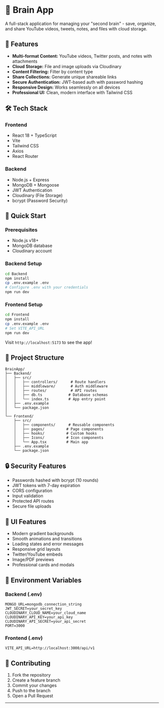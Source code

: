 # 🧠 Brain App

A full-stack application for managing your "second brain" - save, organize, and share YouTube videos, tweets, notes, and files with cloud storage.

## 🌟 Features

- **Multi-format Content:** YouTube videos, Twitter posts, and notes with attachments
- **Cloud Storage:** File and image uploads via Cloudinary
- **Content Filtering:** Filter by content type
- **Share Collections:** Generate unique shareable links
- **Secure Authentication:** JWT-based auth with password hashing
- **Responsive Design:** Works seamlessly on all devices
- **Professional UI:** Clean, modern interface with Tailwind CSS

## 🛠️ Tech Stack

### Frontend
- React 18 + TypeScript
- Vite
- Tailwind CSS
- Axios
- React Router

### Backend
- Node.js + Express
- MongoDB + Mongoose
- JWT Authentication
- Cloudinary (File Storage)
- bcrypt (Password Security)

## 🚀 Quick Start

### Prerequisites
- Node.js v18+
- MongoDB database
- Cloudinary account

### Backend Setup

```bash
cd Backend
npm install
cp .env.example .env
# Configure .env with your credentials
npm run dev
```

### Frontend Setup

```bash
cd Frontend
npm install
cp .env.example .env
# Set VITE_API_URL
npm run dev
```

Visit `http://localhost:5173` to see the app!

## 📁 Project Structure

```
BrainApp/
├── Backend/
│   ├── src/
│   │   ├── controllers/      # Route handlers
│   │   ├── middleware/       # Auth middleware
│   │   ├── routes/           # API routes
│   │   ├── db.ts            # Database schemas
│   │   └── index.ts         # App entry point
│   ├── .env.example
│   └── package.json
│
└── Frontend/
    ├── src/
    │   ├── components/      # Reusable components
    │   ├── pages/          # Page components
    │   ├── hooks/          # Custom hooks
    │   ├── Icons/          # Icon components
    │   └── App.tsx         # Main app
    ├── .env.example
    └── package.json
```

## 🔒 Security Features

- Passwords hashed with bcrypt (10 rounds)
- JWT tokens with 7-day expiration
- CORS configuration
- Input validation
- Protected API routes
- Secure file uploads


## 🎨 UI Features

- Modern gradient backgrounds
- Smooth animations and transitions
- Loading states and error messages
- Responsive grid layouts
- Twitter/YouTube embeds
- Image/PDF previews
- Professional cards and modals

## 📝 Environment Variables

### Backend (.env)
```env
MONGO_URL=mongodb_connection_string
JWT_SECRET=your_secret_key
CLOUDINARY_CLOUD_NAME=your_cloud_name
CLOUDINARY_API_KEY=your_api_key
CLOUDINARY_API_SECRET=your_api_secret
PORT=3000
```

### Frontend (.env)
```env
VITE_API_URL=http://localhost:3000/api/v1
```

## 🤝 Contributing

1. Fork the repository
2. Create a feature branch
3. Commit your changes
4. Push to the branch
5. Open a Pull Request


---

